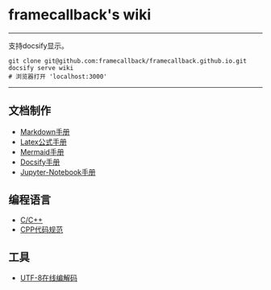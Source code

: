 # framecallback's wiki

---

支持docsify显示。
```shell
git clone git@github.com:framecallback/framecallback.github.io.git
docsify serve wiki
# 浏览器打开 'localhost:3000'
```

---

## 文档制作
* [Markdown手册](MakeDocs/Markdown-manual.md)
* [Latex公式手册](MakeDocs/LatexFormula-manual.md)
* [Mermaid手册](MakeDocs/Mermaid-manual.md)
* [Docsify手册](MakeDocs/Docsify-manual.md)
* [Jupyter-Notebook手册](MakeDocs/Jupyter-Notebook-manual.md)


## 编程语言
* [C/C++](Language/C_CPP-language.md)
* [CPP代码规范](Language/CppCodingStyle.md)

## 工具
* [UTF-8在线编解码](https://mothereff.in/utf-8)
